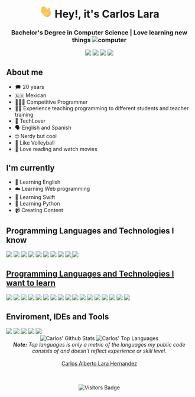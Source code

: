 <h1 align="center"><img src="https://raw.githubusercontent.com/ABSphreak/ABSphreak/master/gifs/Hi.gif" width="35px">
    Hey!, it's Carlos Lara </h1>
<h3 align="center">Bachelor's Degree in Computer Science | Love learning new things 
    <img src="https://i.giphy.com/media/v1.Y2lkPTc5MGI3NjExNTI3cWE4anJhenJlbjhyb2F4bDg2OHVkN3c0bDF1YnR5NG82dHV5NiZlcD12MV9pbnRlcm5hbF9naWZfYnlfaWQmY3Q9Zw/l3vR85PnGsBwu1PFK/giphy.gif" alt="computer" width="50">
</h3>
<p align="center">
    <a href="https://mail.google.com/mail/u/0/?fs=1&tf=cm&source=mailto&to=kaarlara.contacto@gmail.com" target="_blank"><img
            src="https://img.shields.io/badge/-Email-800080?style=for-the-badge&logo=gmail&logoColor=white"></a>
    <a href="https://www.linkedin.com/in/kaarlarax/" target="_blank"><img
            src="https://img.shields.io/badge/-LinkedIn-800080?style=for-the-badge&logo=linkedin&logoColor=white"></a>
    <a href="https://www.instagram.com/kaarlarax/" target="_blank"><img
            src="https://img.shields.io/badge/-Instagram-800080?style=for-the-badge&logo=instagram&logoColor=white"></a>
    <a href="https://www.youtube.com/@KaarLarax" target="_blank"><img
            src="https://img.shields.io/badge/YouTube-800080?style=for-the-badge&logo=youtube&logoColor=white"></a>
</p>
<h2> About me</h2>
<ul>
    <li>🗯️ 20 years</li>
    <li>🇲🇽 Mexican</li>
    <li>👩🏻‍💻 Competitive Programmer</li>
    <li>👨‍🏫 Experience teaching programming to different students and teacher training</li>
    <li>📱 TechLover</li>
    <li>🗣️ English and Spanish</li>
    <li>🤓 Nerdy but cool</li>
    <li>🏐 Like Volleyball</li>
    <li>📘 Love reading and watch movies</li>
</ul>
<h2>I'm currently</h2>
<ul>
    <li>🥖 Learning English</li>
    <li>☁️ Learning Web programming</li>
    <li>🐋 Learning Swift</li>
    <li>🐍 Learning Python</li>
    <li>📹 Creating Content</li>
</ul>

<h2>Programming Languages and Technologies I know</h2>
<a href="#"><img
        src="https://img.shields.io/badge/-C++-0D1117?style=rounded-square&logo=cplusplus&logoColor=800080"></a>
<a href="#"><img src="https://img.shields.io/badge/-C-0D1117?style=rounded-square&logo=c&logoColor=800080"></a>
<a href="#"><img src="https://img.shields.io/badge/-Java-0D1117?style=rounded-square&logo=java&logoColor=800080"></a>
<a href="#"><img
        src="https://img.shields.io/badge/-Python-0D1117?style=rounded-square&logo=python&logoColor=800080"></a>
<a href="#"><img
        src="https://img.shields.io/badge/Markdown-%230D1117.svg?style=rounded-square&logo=markdown&logoColor=800080"></a>
<a href="#"><img
        src="https://img.shields.io/badge/-Raspberry%20Pi-0D1117?style=rounded-square&logo=Raspberry-Pi&logoColor=800080"></a>
<a href="#"><img
        src="https://img.shields.io/badge/MySQL-0D1117.svg?style=rounded-square&logo=mysql&logoColor=800080"></a>
<a href="#"><img src="https://img.shields.io/badge/GitHub-0D1117.svg?style=rounded-square&logo=github&logoColor=800080"></a>
<a href="#"><img src="https://img.shields.io/badge/-Code%3A%3ABlocks-0D1117?style=rounded-square&logo=codeigniter&logoColor=800080">
<a href="#"><img src="https://img.shields.io/badge/-CLion-0D1117?style=rounded-square&logo=jetbrains&logoColor=800080">
<h2>Programming Languages and Technologies I want to learn</h2>
<a href="#"><img
        src="https://img.shields.io/badge/-JavaScript-0D1117?style=rounded-square&logo=javascript&logoColor=800080"></a>
<a href="#"><img
        src="https://img.shields.io/badge/-TypeScript-0D1117?style=rounded-square&logo=typescript&logoColor=800080"></a>
<a href="#"><img src="https://img.shields.io/badge/Node-0D1117.svg?style=rounded-square&logo=node.js&logoColor=800080"></a>
<a href="#"><img
        src="https://img.shields.io/badge/React-0D1117.svg?style=rounded-square&logo=react&logoColor=800080"></a>
<a href="#"><img
        src="https://img.shields.io/badge/Flutter-0D1117.svg?style=rounded-square&logo=flutter&logoColor=800080"></a>
<a href="#"><img
        src="https://img.shields.io/badge/Microsoft Azure-0D1117.svg?style=rounded-square&logo=microsoftazure&logoColor=800080"></a>
<a href="#"><img
        src="https://img.shields.io/badge/Figma-0D1117.svg?style=rounded-square&logo=figma&logoColor=800080"></a>
<a href="#"><img src="https://img.shields.io/badge/-Swift-0D1117?style=rounded-square&logo=swift&logoColor=800080"></a>
<a href="#"><img src="https://img.shields.io/badge/-Go-0D1117?style=rounded-square&logo=go&logoColor=800080"></a>
<a href="#"><img
        src="https://img.shields.io/badge/-Digital%20Ocean-0D1117?style=rounded-square&logo=digitalocean&logoColor=800080"></a>
<a href="#"><img
        src="https://img.shields.io/badge/-Kubernetes-0D1117?style=rounded-square&logo=kubernetes&logoColor=800080"></a>
<a href="#"><img src="https://img.shields.io/badge/-HTML5-0D1117?style=rounded-square&logo=html5&logoColor=800080"></a>
<a href="#"><img src="https://img.shields.io/badge/-CSS3-0D1117?style=rounded-square&logo=css3&logoColor=800080"></a>
<a href="#"><img src="https://img.shields.io/badge/Git-0D1117.svg?style=rounded-square&logo=git&logoColor=800080"></a>
<a href="#"><img
        src="https://img.shields.io/badge/Slack-0D1117.svg?style=rounded-square&logo=slack&logoColor=800080"></a>
<a href="#"><img
        src="https://img.shields.io/badge/-Docker-0D1117?style=rounded-square&logo=docker&logoColor=800080"></a>
<a href="#"><img
        src="https://img.shields.io/badge/Amazon%20AWS-0D1117?style=rounded-square&logo=amazon-aws&logoColor=800080"></a>

<h2>Enviroment, IDEs and Tools</h2>
<a href="#"><img
        src="https://img.shields.io/badge/VS-0D1117.svg?style=rounded-square&logo=visualstudiocode&logoColor=800080"></a>
<a href="#"><img
        src="https://img.shields.io/badge/VSCode-0D1117.svg?style=rounded-square&logo=visualstudiocode&logoColor=800080"></a>
<a href="#"><img
        src="https://img.shields.io/badge/IntelliJ IDEA-0D1117.svg?style=rounded-square&logo=intellijidea&logoColor=800080"></a>
<a href="#"><img src="https://img.shields.io/badge/-Windows-0D1117?style=rounded-square&logo=windows&logoColor=800080"></a>
<a href="#"><img src="https://img.shields.io/badge/-Linux-0D1117?style=rounded-square&logo=linux&logoColor=800080"></a>

<br/>


<div align="center">
    <img alt="Carlos' Github Stats"
         src="https://github-readme-stats.vercel.app/api?username=KaarLarax&show_icons=true&include_all_commits=true&count_private=true&theme=react&hide_border=true&bg_color=0D1117&title_color=800080&icon_color=800080"
         height="180"/>
    <img alt="Carlos' Top Languages"
         src="https://github-readme-stats.vercel.app/api/top-langs/?username=KaarLarax&langs_count=10&layout=compact&theme=react&hide_border=true&bg_color=0D1117&title_color=800080&icon_color=800080"
         height="180"/>
    <br/>
    <i><b>Note:</b> Top languages is only a metric of the languages my public code consists of and doesn't reflect
        experience or skill level.</i>
    <br/>
    <br/>
    <div class="badge-base LI-profile-badge" data-locale="es_ES" data-size="medium" data-theme="dark"
         data-type="VERTICAL" data-vanity="carlos-lara" data-version="v1"><a class="badge-base__link LI-simple-link"
                                                                             href="https://www.linkedin.com/in/kaarlarax/">Carlos
        Alberto Lara Hernandez</a></div>
    <br/>
</div>
<br/>
<p align="center">
    <img src="https://komarev.com/ghpvc/?username=KaarLarax&style=flat-square&color=800080" alt="Visitors Badge"/>
</p>
